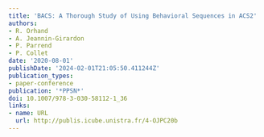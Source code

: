 ```yaml
---
title: 'BACS: A Thorough Study of Using Behavioral Sequences in ACS2'
authors:
- R. Orhand
- A. Jeannin-Girardon
- P. Parrend
- P. Collet
date: '2020-08-01'
publishDate: '2024-02-01T21:05:50.411244Z'
publication_types:
- paper-conference
publication: '*PPSN*'
doi: 10.1007/978-3-030-58112-1_36
links:
- name: URL
  url: http://publis.icube.unistra.fr/4-OJPC20b
---
```

